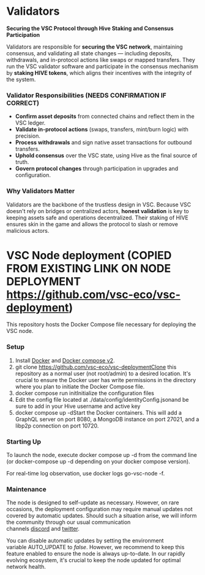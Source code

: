 # Validators

**Securing the VSC Protocol through Hive Staking and Consensus Participation**

Validators are responsible for **securing the VSC network**, maintaining consensus, and validating all state changes — including deposits, withdrawals, and in-protocol actions like swaps or mapped transfers. They run the VSC validator software and participate in the consensus mechanism by **staking HIVE tokens**, which aligns their incentives with the integrity of the system.

### Validator Responsibilities (NEEDS CONFIRMATION IF CORRECT)

- **Confirm asset deposits** from connected chains and reflect them in the VSC ledger.
- **Validate in-protocol actions** (swaps, transfers, mint/burn logic) with precision.
- **Process withdrawals** and sign native asset transactions for outbound transfers.
- **Uphold consensus** over the VSC state, using Hive as the final source of truth.
- **Govern protocol changes** through participation in upgrades and configuration.

### Why Validators Matter

Validators are the backbone of the trustless design in VSC. Because VSC doesn't rely on bridges or centralized actors, **honest validation** is key to keeping assets safe and operations decentralized. Their staking of HIVE ensures skin in the game and allows the protocol to slash or remove malicious actors.

# VSC Node deployment (COPIED FROM EXISTING LINK ON NODE DEPLOYMENT https://github.com/vsc-eco/vsc-deployment)

This repository hosts the Docker Compose file necessary for deploying the VSC node.

### Setup

1. Install [Docker](https://docs.docker.com/get-docker/) and [Docker compose v2](https://docs.docker.com/compose/install/).
2. git clone https://github.com/vsc-eco/vsc-deploymentClone this repository as a normal user (not root/admin) to a desired location. It's crucial to ensure the Docker user has write permissions in the directory where you plan to initiate the Docker Compose file.
3. docker compose run initInitialize the configuration files
4. Edit the config file located at ./data/config/identityConfig.jsonand be sure to add in your Hive username and active key
5. docker compose up -dStart the Docker containers. This will add a GraphQL server on port 8080, a MongoDB instance on port 27021, and a libp2p connection on port 10720.

### Starting Up

To launch the node, execute docker compose up -d from the command line (or docker-compose up -d depending on your docker compose version).

For real-time log observation, use docker logs go-vsc-node -f.

### Maintenance

The node is designed to self-update as necessary. However, on rare occasions, the deployment configuration may require manual updates not covered by automatic updates. Should such a situation arise, we will inform the community through our usual communication channels [discord](http://discord.gg/yvGXZsQTU6) and [twitter](https://twitter.com/vsc_eco).

You can disable automatic updates by setting the environment variable AUTO_UPDATE to *false*. However, we recommend to keep this feature enabled to ensure the node is always up-to-date. In our rapidly evolving ecosystem, it's crucial to keep the node updated for optimal network health.

